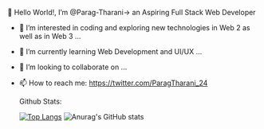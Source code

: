 👋 Hello World!, I’m @Parag-Tharani-> an Aspiring Full Stack Web Developer
- 👀 I’m interested in coding and exploring new technologies in Web 2 as well as in Web 3 ...
- 🌱 I’m currently learning Web Development and UI/UX ... 
- 💞️ I’m looking to collaborate on ... <would we updated soon>
- 📫 How to reach me: https://twitter.com/ParagTharani_24
  
  Github Stats:

  [![Top Langs](https://github-readme-stats.vercel.app/api/top-langs/?username=Parag-Tharani&langs_count=8)](https://github.com/anuraghazra/github-readme-stats)
  ![Anurag's GitHub stats](https://github-readme-stats.vercel.app/api?username=Parag-Tharani&show_icons=true&theme=radical)
